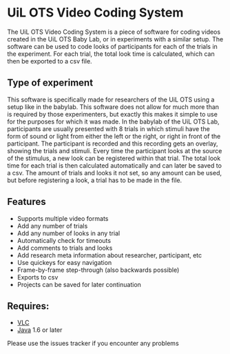 # UiL OTS Video Coding System
The UiL OTS Video Coding System is a piece of software for coding videos created in the UiL OTS Baby Lab, or in experiments with a similar setup. The software can be used to code looks of participants for each of the trials in the experiment. For each trial, the total look time is calculated, which can then be exported to a csv file.

## Type of experiment
This software is specifically made for researchers of the UiL OTS using a setup like in the babylab. This software does not allow for much more than is required by those experimenters, but exactly this makes it simple to use for the purposes for which it was made. 
In the babylab of the UiL OTS Lab, participants are usually presented with 8 trials in which stimuli have the form of sound or light from either the left or the right, or right in front of the participant. The participant is recorded and this recording gets an overlay, showing the trials and stimuli. 
Every time the participant looks at the source of the stimulus, a new look can be registered within that trial. The total look time for each trial is then calculated automatically and can later be saved to a csv.
The amount of trials and looks it not set, so any amount can be used, but before registering a look, a trial has to be made in the file.

## Features
* Supports multiple video formats
* Add any number of trials
* Add any number of looks in any trial
* Automatically check for timeouts
* Add comments to trials and looks
* Add research meta information about researcher, participant, etc
* Use quickeys for easy navigation
* Frame-by-frame step-through (also backwards possible)
* Exports to csv
* Projects can be saved for later continuation

## Requires:
 * [VLC](http://www.videolan.org/vlc/)
 * [Java](https://www.java.com/en/download/) 1.6 or later

Please use the issues tracker if you encounter any problems


